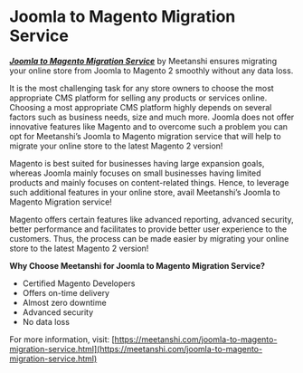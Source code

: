 # Joomla to Magento Migration Service
[***Joomla to Magento Migration Service***](https://meetanshi.com/joomla-to-magento-migration-service.html) by Meetanshi ensures migrating your online store from Joomla to Magento 2 smoothly without any data loss.

It is the most challenging task for any store owners to choose the most appropriate CMS platform for selling any products or services online. Choosing a most appropriate CMS platform highly depends on several factors such as business needs, size and much more. Joomla does not offer innovative features like Magento and to overcome such a problem you can opt for Meetanshi’s Joomla to Magento migration service that will help to migrate your online store to the latest Magento 2 version!

Magento is best suited for businesses having large expansion goals, whereas Joomla mainly focuses on small businesses having limited products and mainly focuses on content-related things. Hence, to leverage such additional features in your online store, avail Meetanshi’s Joomla to Magento Migration service!

Magento offers certain features like advanced reporting, advanced security, better performance and facilitates to provide better user experience to the customers. Thus, the process can be made easier by migrating your online store to the latest Magento 2 version!

**Why Choose Meetanshi for Joomla to Magento Migration Service?**

* Certified Magento Developers
* Offers on-time delivery
* Almost zero downtime
* Advanced security
* No data loss

For more information, visit: [https://meetanshi.com/joomla-to-magento-migration-service.html](https://meetanshi.com/joomla-to-magento-migration-service.html)
